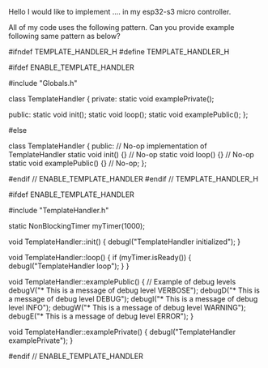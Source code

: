 Hello I would like to implement .... in my esp32-s3 micro controller.

All of my code uses the following pattern. Can you provide example following same pattern as below?

#ifndef TEMPLATE_HANDLER_H
#define TEMPLATE_HANDLER_H

#ifdef ENABLE_TEMPLATE_HANDLER

#include "Globals.h"

class TemplateHandler
{
private:
    static void examplePrivate();

public:
    static void init();
    static void loop();
    static void examplePublic();
};

#else

class TemplateHandler { 
public: // No-op implementation of TemplateHandler
    static void init() {} // No-op
    static void loop() {} // No-op
    static void examplePublic() {} // No-op;
};

#endif // ENABLE_TEMPLATE_HANDLER
#endif // TEMPLATE_HANDLER_H

#ifdef ENABLE_TEMPLATE_HANDLER

#include "TemplateHandler.h"

static NonBlockingTimer myTimer(1000);

void TemplateHandler::init()
{
    debugI("TemplateHandler initialized");
}

void TemplateHandler::loop()
{
    if (myTimer.isReady())
    {
        debugI("TemplateHandler loop");
    }
}

void TemplateHandler::examplePublic()
{
    // Example of debug levels
    debugV("* This is a message of debug level VERBOSE");
    debugD("* This is a message of debug level DEBUG");
    debugI("* This is a message of debug level INFO");
    debugW("* This is a message of debug level WARNING");
    debugE("* This is a message of debug level ERROR");
}

void TemplateHandler::examplePrivate()
{
    debugI("TemplateHandler examplePrivate");
}

#endif // ENABLE_TEMPLATE_HANDLER